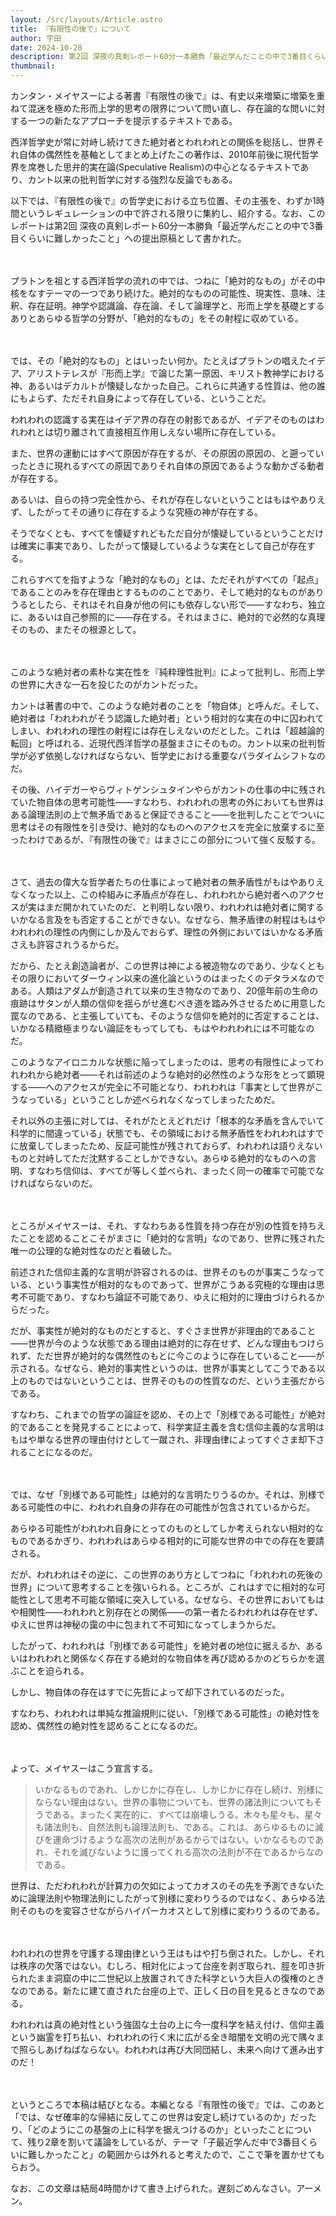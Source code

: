```yaml
---
layout: /src/layouts/Article.astro
title: 『有限性の後で』について
author: 宇田
date: 2024-10-28
description: 第2回 深夜の真剣レポート60分一本勝負「最近学んだことの中で3番目くらいに難しかったこと」のために書き始めたレポートでした。
thumbnail:
---
```

カンタン・メイヤスーによる著書『有限性の後で』は、有史以来増築に増築を重ねて混迷を極めた形而上学的思考の限界について問い直し、存在論的な問いに対する一つの新たなアプローチを提示するテキストである。

西洋哲学史が常に対峙し続けてきた絶対者とわれわれとの関係を総括し、世界それ自体の偶然性を基軸としてまとめ上げたこの著作は、2010年前後に現代哲学界を席巻した思弁的実在論(Speculative Realism)の中心となるテキストであり、カント以来の批判哲学に対する強烈な反論でもある。

以下では、『有限性の後で』の哲学史における立ち位置、その主張を、わずか1時間というレギュレーションの中で許される限りに集約し、紹介する。なお、このレポートは第2回 深夜の真剣レポート60分一本勝負「最近学んだことの中で3番目くらいに難しかったこと」への提出原稿として書かれた。

　

プラトンを祖とする西洋哲学の流れの中では、つねに「絶対的なもの」がその中核をなすテーマの一つであり続けた。絶対的なものの可能性、現実性、意味、注釈、存在証明。神学や認識論、存在論、そして論理学と、形而上学を基礎とするありとあらゆる哲学の分野が、「絶対的なもの」をその射程に収めている。

　

では、その「絶対的なもの」とはいったい何か。たとえばプラトンの唱えたイデア、アリストテレスが『形而上学』で論じた第一原因、キリスト教神学における神、あるいはデカルトが懐疑しなかった自己。これらに共通する性質は、他の誰にもよらず、ただそれ自身によって存在している、ということだ。

われわれの認識する実在はイデア界の存在の射影であるが、イデアそのものはわれわれとは切り離されて直接相互作用しえない場所に存在している。

また、世界の運動にはすべて原因が存在するが、その原因の原因の、と遡っていったときに現れるすべての原因でありそれ自体の原因であるような動かざる動者が存在する。

あるいは、自らの持つ完全性から、それが存在しないということはもはやありえず、したがってその通りに存在するような究極の神が存在する。

そうでなくとも、すべてを懐疑すれどもただ自分が懐疑しているということだけは確実に事実であり、したがって懐疑しているような実在として自己が存在する。

これらすべてを指すような「絶対的なもの」とは、ただそれがすべての「起点」であることのみを存在理由とするもののことであり、そして絶対的なものがありうるとしたら、それはそれ自身が他の何にも依存しない形で——すなわち、独立に、あるいは自己参照的に——存在する。それはまさに、絶対的で必然的な真理そのもの、またその根源として。

　

このような絶対者の素朴な実在性を『純粋理性批判』によって批判し、形而上学の世界に大きな一石を投じたのがカントだった。

カントは著書の中で、このような絶対者のことを「物自体」と呼んだ。そして、絶対者は「われわれがそう認識した絶対者」という相対的な実在の中に囚われてしまい、われわれの理性の射程には存在しえないのだとした。これは「超越論的転回」と呼ばれる、近現代西洋哲学の基盤まさにそのもの。カント以来の批判哲学が必ず依拠しなければならない、哲学史における重要なパラダイムシフトなのだ。

その後、ハイデガーやらヴィトゲンシュタインやらがカントの仕事の中に残されていた物自体の思考可能性——すなわち、われわれの思考の外においても世界はある論理法則の上で無矛盾であると保証できること——を批判したことでついに思考はその有限性を引き受け、絶対的なものへのアクセスを完全に放棄するに至ったわけであるが、『有限性の後で』はまさにこの部分について強く反駁する。

　

さて、過去の偉大な哲学者たちの仕事によって絶対者の無矛盾性がもはやありえなくなった以上、この枠組みに矛盾点が存在し、われわれから絶対者へのアクセスが実はまだ開かれていたのだ、と判明しない限り、われわれは絶対者に関するいかなる言及をも否定することができない。なぜなら、無矛盾律の射程はもはやわれわれの理性の内側にしか及んでおらず、理性の外側においてはいかなる矛盾さえも許容されうるからだ。

だから、たとえ創造論者が、この世界は神による被造物なのであり、少なくともその限りにおいてダーウィン以来の進化論というのはまったくのデタラメなのである。人類はアダムが創造されて以来の生き物なのであり、20億年前の生命の痕跡はサタンが人類の信仰を揺らがせ進むべき道を踏み外させるために用意した罠なのである、と主張していても、そのような信仰を絶対的に否定することは、いかなる精緻極まりない論証をもってしても、もはやわれわれには不可能なのだ。

このようなアイロニカルな状態に陥ってしまったのは、思考の有限性によってわれわれから絶対者——それは前述のような絶対的必然性のような形をとって顕現する——へのアクセスが完全に不可能となり、われわれは「事実として世界がこうなっている」ということしか述べられなくなってしまったためだ。

それ以外の主張に対しては、それがたとえどれだけ「根本的な矛盾を含んでいて科学的に間違っている」状態でも、その領域における無矛盾性をわれわれはすでに放棄してしまったため、反証可能性が残されておらず、われわれは語りえないものと対峙してただ沈黙することしかできない。あらゆる絶対的なものへの言明、すなわち信仰は、すべてが等しく並べられ、まったく同一の確率で可能でなければならないのだ。

　

ところがメイヤスーは、それ、すなわちある性質を持つ存在が別の性質を持ちえたことを認めることこそがまさに「絶対的な言明」なのであり、世界に残された唯一の公理的な絶対性なのだと看破した。

前述された信仰主義的な言明が許容されるのは、世界そのものが事実こうなっている、という事実性が相対的なものであって、世界がこうある究極的な理由は思考不可能であり、すなわち論証不可能であり、ゆえに相対的に理由づけられるからだった。

だが、事実性が絶対的なものだとすると、すぐさま世界が非理由的であること——世界が今のような状態である理由は絶対的に存在せず、どんな理由もつけられず、ただ世界が絶対的な偶然性のもとに今このように存在していること——が示される。なぜなら、絶対的事実性というのは、世界が事実としてこうである以上のものではないということは、世界そのものの性質なのだ、という主張だからである。

すなわち、これまでの哲学の論証を認め、その上で「別様である可能性」が絶対的であることを発見することによって、科学実証主義を含む信仰主義的な言明はもはや単なる世界の理由付けとして一蹴され、非理由律によってすぐさま却下されることになるのだ。

　

では、なぜ「別様である可能性」は絶対的な言明たりうるのか。それは、別様である可能性の中に、われわれ自身の非存在の可能性が包含されているからだ。

あらゆる可能性がわれわれ自身にとってのものとしてしか考えられない相対的なものであるかぎり、われわれはあらゆる相対的に可能な世界の中での存在を要請される。

だが、われわれはその逆に、この世界のあり方としてつねに「われわれの死後の世界」について思考することを強いられる。ところが、これはすでに相対的な可能性として思考不可能な領域に突入している。なぜなら、その世界においてもはや相関性——われわれと別存在との関係——の第一者たるわれわれは存在せず、ゆえに世界は神秘の靄の中に包まれて不可知になってしまうからだ。

したがって、われわれは「別様である可能性」を絶対者の地位に据えるか、あるいはわれわれと関係なく存在する絶対的な物自体を再び認めるかのどちらかを選ぶことを迫られる。

しかし、物自体の存在はすでに先哲によって却下されているのだった。

すなわち、われわれは単純な推論規則に従い、「別様である可能性」の絶対性を認め、偶然性の絶対性を認めることになるのだ。

　

よって、メイヤスーはこう宣言する。

> いかなるものであれ、しかじかに存在し、しかじかに存在し続け、別様にならない理由はない。世界の事物についても、世界の諸法則についてもそうである。まったく実在的に、すべては崩壊しうる。木々も星々も、星々も諸法則も、自然法則も論理法則も、である。これは、あらゆるものに滅びを運命づけるような高次の法則があるからではない。いかなるものであれ、それを滅びないように護ってくれる高次の法則が不在であるからなのである。

世界は、ただわれわれが計算力の欠如によってカオスのその先を予測できないために論理法則や物理法則にしたがって別様に変わりうるのではなく、あらゆる法則そのものを変容させながらハイパーカオスとして別様に変わりうるのである。

　

われわれの世界を守護する理由律という王はもはや打ち倒された。しかし、それは秩序の欠落ではない。むしろ、相対化によって台座を剥ぎ取られ、脛を叩き折られたまま洞窟の中に二世紀以上放置されてきた科学という大巨人の復権のときなのである。新たに建て直された台座の上で、正しく日の目を見るときなのである。

われわれは真の絶対性という強固な土台の上に今一度科学を結え付け、信仰主義という幽霊を打ち払い、われわれの行く末に広がる全き暗闇を文明の光で隅々まで照らしあげねばならない。われわれは再び大同団結し、未来へ向けて進み出すのだ！

　

というところで本稿は結びとなる。本編となる『有限性の後で』では、このあと「では、なぜ確率的な帰結に反してこの世界は安定し続けているのか」だったり、「どのようにこの基盤の上に科学を据えつけるのか」といったことについて、残り2章を割いて議論をしているが、テーマ「子最近学んだ中で3番目くらいに難しかったこと」の範囲からは外れると考えたので、ここで筆を置かせてもらおう。

なお、この文章は結局4時間かけて書き上げられた。遅刻ごめんなさい。アーメン。